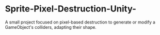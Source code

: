 # Sprite-Pixel-Destruction-Unity-
A small project focused on pixel-based destruction to generate or modify a GameObject's colliders, adapting their shape.
